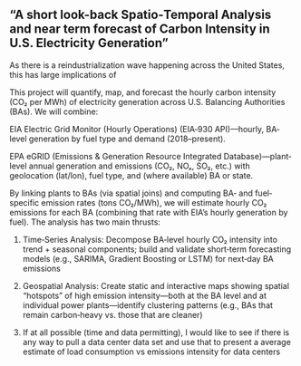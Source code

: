 ## “A short look-back Spatio‐Temporal Analysis and near term forecast of Carbon Intensity in U.S. Electricity Generation”

As there is a reindustrialization wave happening across the United States, this has large implications of 

This project will quantify, map, and forecast the hourly carbon intensity (CO₂ per MWh) of electricity generation across U.S. Balancing Authorities (BAs). We will combine:

EIA Electric Grid Monitor (Hourly Operations) (EIA‐930 API)—hourly, BA‐level generation by fuel type and demand (2018–present).

EPA eGRID (Emissions & Generation Resource Integrated Database)—plant‐level annual generation and emissions (CO₂, NOₓ, SO₂, etc.) with geolocation (lat/lon), fuel type, and (where available) BA or state.

By linking plants to BAs (via spatial joins) and computing BA‐ and fuel‐specific emission rates (tons CO₂/MWh), we will estimate hourly CO₂ emissions for each BA (combining that rate with EIA’s hourly generation by fuel). The analysis has two main thrusts:

1. Time‐Series Analysis: Decompose BA‐level hourly CO₂ intensity into trend + seasonal components; build and validate short‐term forecasting models (e.g., SARIMA, Gradient Boosting or LSTM) for next‐day BA emissions

2. Geospatial Analysis: Create static and interactive maps showing spatial “hotspots” of high emission intensity—both at the BA level and at individual power plants—identify clustering patterns (e.g., BAs that remain carbon‐heavy vs. those that are cleaner)

3. If at all possible (time and data permitting), I would like to see if there is any way to pull a data center data set and use that to present a average estimate of load consumption vs emissions intensity for data centers
